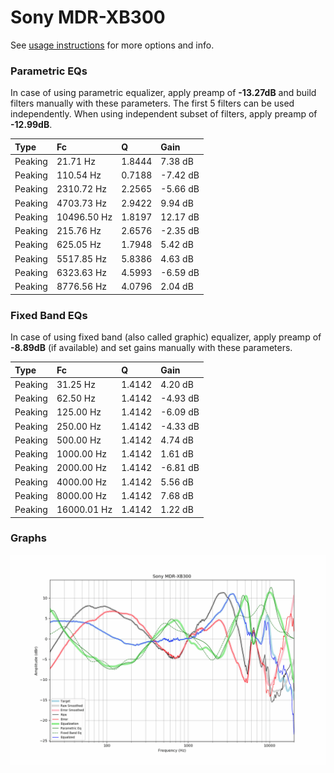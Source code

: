 # Sony MDR-XB300
See [usage instructions](https://github.com/jaakkopasanen/AutoEq#usage) for more options and info.

### Parametric EQs
In case of using parametric equalizer, apply preamp of **-13.27dB** and build filters manually
with these parameters. The first 5 filters can be used independently.
When using independent subset of filters, apply preamp of **-12.99dB**.

| Type    | Fc          |      Q | Gain     |
|:--------|:------------|:-------|:---------|
| Peaking | 21.71 Hz    | 1.8444 | 7.38 dB  |
| Peaking | 110.54 Hz   | 0.7188 | -7.42 dB |
| Peaking | 2310.72 Hz  | 2.2565 | -5.66 dB |
| Peaking | 4703.73 Hz  | 2.9422 | 9.94 dB  |
| Peaking | 10496.50 Hz | 1.8197 | 12.17 dB |
| Peaking | 215.76 Hz   | 2.6576 | -2.35 dB |
| Peaking | 625.05 Hz   | 1.7948 | 5.42 dB  |
| Peaking | 5517.85 Hz  | 5.8386 | 4.63 dB  |
| Peaking | 6323.63 Hz  | 4.5993 | -6.59 dB |
| Peaking | 8776.56 Hz  | 4.0796 | 2.04 dB  |

### Fixed Band EQs
In case of using fixed band (also called graphic) equalizer, apply preamp of **-8.89dB**
(if available) and set gains manually with these parameters.

| Type    | Fc          |      Q | Gain     |
|:--------|:------------|:-------|:---------|
| Peaking | 31.25 Hz    | 1.4142 | 4.20 dB  |
| Peaking | 62.50 Hz    | 1.4142 | -4.93 dB |
| Peaking | 125.00 Hz   | 1.4142 | -6.09 dB |
| Peaking | 250.00 Hz   | 1.4142 | -4.33 dB |
| Peaking | 500.00 Hz   | 1.4142 | 4.74 dB  |
| Peaking | 1000.00 Hz  | 1.4142 | 1.61 dB  |
| Peaking | 2000.00 Hz  | 1.4142 | -6.81 dB |
| Peaking | 4000.00 Hz  | 1.4142 | 5.56 dB  |
| Peaking | 8000.00 Hz  | 1.4142 | 7.68 dB  |
| Peaking | 16000.01 Hz | 1.4142 | 1.22 dB  |

### Graphs
![](./Sony%20MDR-XB300.png)